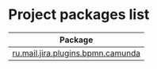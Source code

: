 Project packages list
=====================
| Package                                                                         |
| ------------------------------------------------------------------------------- |
| [ru.mail.jira.plugins.bpmn.camunda](ru/mail/jira/plugins/bpmn/camunda/Index.md) |